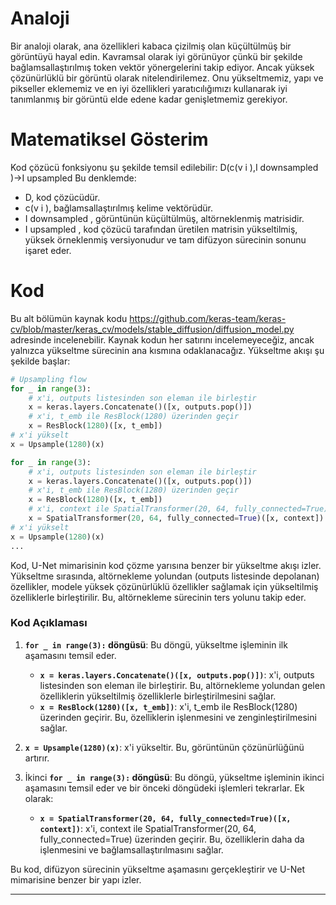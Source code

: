 # Analoji
Bir analoji olarak, ana özellikleri kabaca çizilmiş olan küçültülmüş bir görüntüyü hayal edin. Kavramsal olarak iyi görünüyor çünkü bir şekilde bağlamsallaştırılmış token vektör yönergelerini takip ediyor. Ancak yüksek çözünürlüklü bir görüntü olarak nitelendirilemez. Onu yükseltmemiz, yapı ve pikseller eklememiz ve en iyi özellikleri yaratıcılığımızı kullanarak iyi tanımlanmış bir görüntü elde edene kadar genişletmemiz gerekiyor.

# Matematiksel Gösterim
Kod çözücü fonksiyonu şu şekilde temsil edilebilir:
D(c(v i ),I downsampled )→I upsampled 
Bu denklemde:
- D, kod çözücüdür.
- c(v i ), bağlamsallaştırılmış kelime vektörüdür.
- I downsampled , görüntünün küçültülmüş, altörneklenmiş matrisidir.
- I upsampled , kod çözücü tarafından üretilen matrisin yükseltilmiş, yüksek örneklenmiş versiyonudur ve tam difüzyon sürecinin sonunu işaret eder.

# Kod
Bu alt bölümün kaynak kodu https://github.com/keras-team/keras-cv/blob/master/keras_cv/models/stable_diffusion/diffusion_model.py adresinde incelenebilir. Kaynak kodun her satırını incelemeyeceğiz, ancak yalnızca yükseltme sürecinin ana kısmına odaklanacağız. 
Yükseltme akışı şu şekilde başlar:
```python
# Upsampling flow
for _ in range(3):
    # x'i, outputs listesinden son eleman ile birleştir
    x = keras.layers.Concatenate()([x, outputs.pop()])
    # x'i, t_emb ile ResBlock(1280) üzerinden geçir
    x = ResBlock(1280)([x, t_emb])
# x'i yükselt
x = Upsample(1280)(x)

for _ in range(3):
    # x'i, outputs listesinden son eleman ile birleştir
    x = keras.layers.Concatenate()([x, outputs.pop()])
    # x'i, t_emb ile ResBlock(1280) üzerinden geçir
    x = ResBlock(1280)([x, t_emb])
    # x'i, context ile SpatialTransformer(20, 64, fully_connected=True) üzerinden geçir
    x = SpatialTransformer(20, 64, fully_connected=True)([x, context])
# x'i yükselt
x = Upsample(1280)(x)
...
```
Kod, U-Net mimarisinin kod çözme yarısına benzer bir yükseltme akışı izler. Yükseltme sırasında, altörnekleme yolundan (outputs listesinde depolanan) özellikler, modele yüksek çözünürlüklü özellikler sağlamak için yükseltilmiş özelliklerle birleştirilir. Bu, altörnekleme sürecinin ters yolunu takip eder.

### Kod Açıklaması

1. **`for _ in range(3):` döngüsü**: Bu döngü, yükseltme işleminin ilk aşamasını temsil eder. 
   - **`x = keras.layers.Concatenate()([x, outputs.pop()])`**: x'i, outputs listesinden son eleman ile birleştirir. Bu, altörnekleme yolundan gelen özelliklerin yükseltilmiş özelliklerle birleştirilmesini sağlar.
   - **`x = ResBlock(1280)([x, t_emb])`**: x'i, t_emb ile ResBlock(1280) üzerinden geçirir. Bu, özelliklerin işlenmesini ve zenginleştirilmesini sağlar.

2. **`x = Upsample(1280)(x)`**: x'i yükseltir. Bu, görüntünün çözünürlüğünü artırır.

3. İkinci **`for _ in range(3):` döngüsü**: Bu döngü, yükseltme işleminin ikinci aşamasını temsil eder ve bir önceki döngüdeki işlemleri tekrarlar. Ek olarak:
   - **`x = SpatialTransformer(20, 64, fully_connected=True)([x, context])`**: x'i, context ile SpatialTransformer(20, 64, fully_connected=True) üzerinden geçirir. Bu, özelliklerin daha da işlenmesini ve bağlamsallaştırılmasını sağlar.

Bu kod, difüzyon sürecinin yükseltme aşamasını gerçekleştirir ve U-Net mimarisine benzer bir yapı izler.

---

